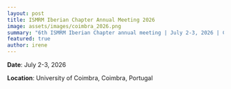 ```yaml
---
layout: post
title: ISMRM Iberian Chapter Annual Meeting 2026
image: assets/images/coimbra_2026.png
summary: "6th ISMRM Iberian Chapter annual meeting | July 2-3, 2026 | Coimbra, Portugal"
featured: true
author: irene
---
```


**Date**: July 2-3, 2026

**Location**: University of Coimbra, Coimbra, Portugal

<!-- **Conference website**: <a target="_blank" href="https://events.ibecbarcelona.eu/ismrm-2025/">https://events.ibecbarcelona.eu/ismrm-2025/</a>

**Preliminary Program**

**Workshop 2nd July 2025**

<img src="{{ site.baseurl }}/assets/images/2nd_july_2025.png" width="100%"/>

**Iberian Chapter Annual Meeting 3rd-4th July 2025**

<img src="{{ site.baseurl }}/assets/images/3rd_july_2025.png" width="100%"/>

<img src="{{ site.baseurl }}/assets/images/4th_july_2025.png" width="100%"/> -->
